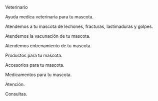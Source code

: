 Veterinario


Ayuda medica veterinaria para tu mascota.


Atendemos a tu mascota de lechones, fracturas, lastimaduras y golpes.

Atendemos la vacunación de tu mascota.

Atendemos entrenamiento de tu mascota.

Productos para tu mascota.

Accesorios para tu mascota.

Medicamentos para tu mascota.

Atención.

Consultas.




